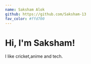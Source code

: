 ```yaml
---
name: Saksham Alok
github: https://github.com/Saksham-13
fav_color: #ffd700
---
```


# Hi, I'm Saksham!
I like cricket,anime and tech.
